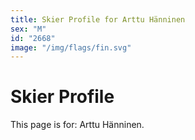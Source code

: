 ```yaml
---
title: Skier Profile for Arttu Hänninen
sex: "M"
id: "2668"
image: "/img/flags/fin.svg" 
---
```


# Skier Profile

This page is for: Arttu Hänninen.
    